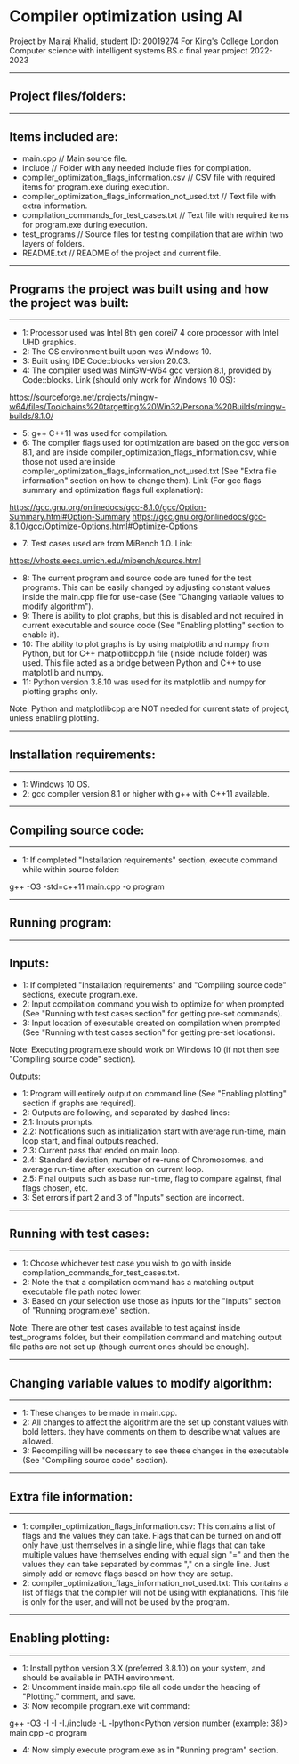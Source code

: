 # Compiler optimization using AI

Project by Mairaj Khalid, student ID: 20019274
For King's College London Computer science with intelligent systems BS.c final year project 2022-2023

------------------------------

## Project files/folders:

------------------------------

## Items included are:

- main.cpp // Main source file.
- include // Folder with any needed include files for compilation.
- compiler_optimization_flags_information.csv // CSV file with required items for program.exe during execution.
- compiler_optimization_flags_information_not_used.txt // Text file with extra information.
- compilation_commands_for_test_cases.txt // Text file with required items for program.exe during execution.
- test_programs // Source files for testing compilation that are within two layers of folders.
- README.txt // README of the project and current file.

------------------------------

## Programs the project was built using and how the project was built:

------------------------------

- 1: Processor used was Intel 8th gen corei7 4 core processor with Intel UHD graphics.
- 2: The OS environment built upon was Windows 10.
- 3: Built using IDE Code::blocks version 20.03.
- 4: The compiler used was MinGW-W64 gcc version 8.1, provided by Code::blocks. Link (should only work for Windows 10 OS):

https://sourceforge.net/projects/mingw-w64/files/Toolchains%20targetting%20Win32/Personal%20Builds/mingw-builds/8.1.0/

- 5: g++ C++11 was used for compilation.
- 6: The compiler flags used for optimization are based on the gcc version 8.1, and are inside compiler_optimization_flags_information.csv, while those not
used are inside compiler_optimization_flags_information_not_used.txt (See "Extra file information" section on how to change them).
Link (For gcc flags summary and optimization flags full explanation):

https://gcc.gnu.org/onlinedocs/gcc-8.1.0/gcc/Option-Summary.html#Option-Summary
https://gcc.gnu.org/onlinedocs/gcc-8.1.0/gcc/Optimize-Options.html#Optimize-Options

- 7: Test cases used are from MiBench 1.0. Link:

https://vhosts.eecs.umich.edu/mibench/source.html

- 8: The current program and source code are tuned for the test programs. This can be easily changed by adjusting constant values inside the main.cpp
file for use-case (See "Changing variable values to modify algorithm").
- 9: There is ability to plot graphs, but this is disabled and not required in current executable and source code (See "Enabling plotting" section
to enable it).
- 10: The ability to plot graphs is by using matplotlib and numpy from Python, but for C++ matplotlibcpp.h file (inside include folder) was used. This file
acted as a bridge between Python and C++ to use matplotlib and numpy.
- 11: Python version 3.8.10 was used for its matplotlib and numpy for plotting graphs only.

Note: Python and matplotlibcpp are NOT needed for current state of project, unless enabling plotting.

------------------------------

## Installation requirements:

------------------------------

- 1: Windows 10 OS.
- 2: gcc compiler version 8.1 or higher with g++ with C++11 available.

------------------------------

## Compiling source code:

------------------------------

- 1: If completed "Installation requirements" section, execute command while within source folder:

g++ -O3 -std=c++11 main.cpp -o program

------------------------------

## Running program:

------------------------------

## Inputs:

- 1: If completed "Installation requirements" and "Compiling source code" sections, execute program.exe.
- 2: Input compilation command you wish to optimize for when prompted (See "Running with test cases section" for getting pre-set commands).
- 3: Input location of executable created on compilation when prompted (See "Running with test cases section" for getting pre-set locations).

Note: Executing program.exe should work on Windows 10 (if not then see "Compiling source code" section).

Outputs:

- 1: Program will entirely output on command line (See "Enabling plotting" section if graphs are required).
- 2: Outputs are following, and separated by dashed lines:
- 2.1: Inputs prompts.
- 2.2: Notifications such as initialization start with average run-time, main loop start, and final outputs reached.
- 2.3: Current pass that ended on main loop.
- 2.4: Standard deviation, number of re-runs of Chromosomes, and average run-time after execution on current loop.
- 2.5: Final outputs such as base run-time, flag to compare against, final flags chosen, etc.
- 3: Set errors if part 2 and 3 of "Inputs" section are incorrect.

------------------------------

## Running with test cases:

------------------------------

- 1: Choose whichever test case you wish to go with inside compilation_commands_for_test_cases.txt.
- 2: Note the that a compilation command has a matching output executable file path noted lower.
- 3: Based on your selection use those as inputs for the "Inputs" section of "Running program.exe" section.

Note: There are other test cases available to test against inside test_programs folder, but their compilation command and matching output file paths are not set up (though current ones should be enough).

------------------------------

## Changing variable values to modify algorithm:

------------------------------

- 1: These changes to be made in main.cpp.
- 2: All changes to affect the algorithm are the set up constant values with bold letters. they have comments on them to describe what values are allowed.
- 3: Recompiling will be necessary to see these changes in the executable (See "Compiling source code" section).

------------------------------

## Extra file information:

------------------------------

- 1: compiler_optimization_flags_information.csv: This contains a list of flags and the values they can take. Flags that can be turned on and off only have
just themselves in a single line, while flags that can take multiple values have themselves ending with equal sign "=" and then the values they can take
separated by commas "," on a single line. Just simply add or remove flags based on how they are setup.
- 2: compiler_optimization_flags_information_not_used.txt: This contains a list of flags that the compiler will not be using with explanations. This file
is only for the user, and will not be used by the program.

------------------------------

## Enabling plotting:

------------------------------

- 1: Install python version 3.X (preferred 3.8.10) on your system, and should be available in PATH environment.
- 2: Uncomment inside main.cpp file all code under the heading of "Plotting." comment, and save.
- 3: Now recompile program.exe wit command:

g++ -O3 -I<Path to Python include folder> -I<Path to numpy include folder> -I./include
-L<Path to Python libs folder> -lpython<Python version number (example: 38)> main.cpp -o program

- 4: Now simply execute program.exe as in "Running program" section.
